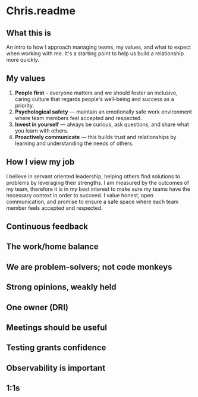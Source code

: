 # Chris.readme

## What this is
An intro to how I approach managing teams, my values, and what to expect when working with me.  It's a starting point to help us build a relationship more quickly.

## My values
1. **People first** – everyone matters and we should foster an inclusive, caring culture that regards people's well-being and success as a priority.
2. **Psychological safety** — maintain an emotionally safe work environment  where team members feel accepted and respected.
3. **Invest in yourself** — always be curious, ask questions, and share what you learn with others.
4. **Proactively communicate** — this builds trust and relationships by learning and understanding the needs of others.

## How I view my job
I believe in servant oriented leadership, helping others find solutions to problems by leveraging their strengths. I am measured by the outcomes of my team, therefore it is in my best interest to make sure my teams have the necessary context in order to succeed. I value honest, open communication, and promise to ensure a safe space where each team member feels accepted and respected.

## Continuous feedback

## The work/home balance

## We are problem-solvers; not code monkeys

## Strong opinions, weakly held

## One owner (DRI)

## Meetings should be useful

## Testing grants confidence

## Observability is important

## 1:1s
